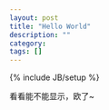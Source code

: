```yaml
---
layout: post
title: "Hello World"
description: ""
category:
tags: []
---
```

{% include JB/setup %}

看看能不能显示，欧了~
